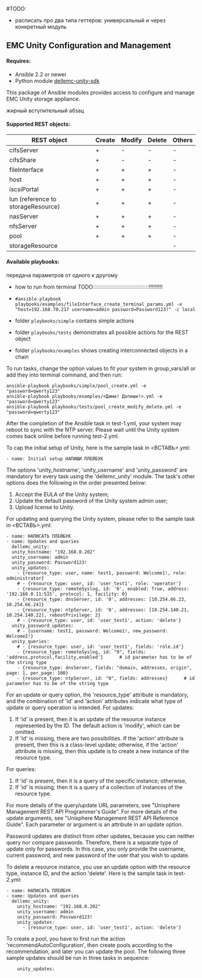 #TODO:
* расписать про два типа геттеров: универсальный и 
через конкретный модуль

## EMC Unity Configuration and Management

#### Requires:
* Ansible 2.2 or newer
* Python module [dellemc-unity-sdk](https://github.com/ansible-dellemc-unity/dellemc-unity-sdk)

This package of Ansible modules provides access to configure and manage EMC Unity storage appliance.

жирный вступительный абзац

#### Supported REST objects:

| REST object      | Create  | Modify  | Delete  | Others  |
|------------------|---------|---------|---------|---------|
| cifsServer       |    +    |    -    |    -    |    -    |
| cifsShare        |    +    |    -    |    -    |    -    |
| fileInterface    |    +    |    +    |    +    |    -    |
| host             |    +    |    +    |    +    |    -    |
| iscsiPortal      |    +    |    +    |    +    |    -    |
| lun (reference to storageResource)  |    +    |    +    |    +    |    -    |
| nasServer        |    +    |    +    |    +    |    -    |
| nfsServer        |    +    |    +    |    +    |    -    |
| pool             |    +    |    +    |    +    |    -    |
| storageResource  |         |         |         |    -    |

#### Available playbooks:


 передача параметров от одного к другому
* how to run from terminal TODO:::::::::::::::::::::::::::::::::::::!!!!!!!!!
* `#ansible-playbook playbooks/examples/fileInterface_create_terminal_params.yml -e "host=192.168.70.217 username=admin password=Password123!" -c local`

* folder `playbooks/simple` contains simple actions
* folder `playbooks/tests` demonstrates all possible actions for the REST object
* folder `playbooks/examples` shows creating interconnected objects in a chain


To run tasks, change the option values to fit your system in group_vars/all or add they into terminal command, and then run:

    ansible-playbook playbooks/simple/pool_create.yml -e "password=qwerty123"
    ansible-playbook playbooks/examples/<Дима! Допиши!>.yml -e "password=qwerty123"
    ansible-playbook playbooks/tests/pool_create_modify_delete.yml -e "password=qwerty123"

After the completion of the Ansible task in test-1.yml, your system may reboot to sync with
the NTP server. Please wait until the Unity system comes back online before running test-2.yml.

To cap the initial setup of Unity, here is the sample task in <ВСТАВЬ>.yml:

    - name: Initial setup НАПИШИ ПЛЕЙБУК

The options 'unity_hostname', 'unity_username' and 'unity_password' are mandatory for every task using the 'dellemc_unity' module. 
The task's other options does the following in the order presented below:

1. Accept the EULA of the Unity system;
2. Update the default password of the Unity system admin user;
3. Upload license to Unity.

For updating and querying the Unity system, please refer to the sample task in <ВСТАВЬ>.yml:

    - name: НАПИСАТЬ ПЛЕЙБУК
    - name: Updates and queries
      dellemc_unity:
      unity_hostname: "192.168.0.202"
      unity_username: admin
      unity_password: Password123!
      unity_updates:
        - {resource_type: user, name: test1, password: Welcome1!, role: administrator}
        # - {resource_type: user, id: 'user_test1', role: 'operator'}
        - {resource_type: remoteSyslog, id: '0', enabled: True, address: '192.168.0.11:515', protocol: 1, facility: 0}
        - {resource_type: dnsServer, id: '0', addresses: [10.254.66.23, 10.254.66.24]}
        - {resource_type: ntpServer, id: '0', addresses: [10.254.140.21, 10.254.140.22], rebootPrivilege: 2}
        # - {resource_type: user, id: 'user_test1', action: 'delete'}
      unity_password_updates:
        # - {username: test1, password: Welcome1!, new_password: Welcome2!}
      unity_queries:
        # - {resource_type: user, id: 'user_test1', fields: 'role.id'}
        - {resource_type: remoteSyslog, id: "0", fields: 'address,protocol,facility,enabled'}      # id parameter has to be of the string type
        - {resource_type: dnsServer, fields: "domain, addresses, origin", page: 1, per_page: 100}
        - {resource_type: ntpServer, id: "0", fields: addresses}      # id parameter has to be of the string type

For an update or query option, the 'resource_type' attribute is mandatory, and the combination of 'id' and 'action' attributes indicate what type of update or query operation is intended. For updates:

1. If 'id' is present, then it is an update of the resource instance represented by the ID. The default action is 'modify', which can be omitted. 
2. If 'id' is missing, there are two possibilities. If the 'action' attribute is present, then this is a class-level update; otherwise, if the 'action' attribute is missing, then this update is to create a new instance of the resource type.

For queries:

1. If 'id' is present, then it is a query of the specific instance; otherwise, 
2. If 'id' is missing, then it is a query of a collection of instances of the resource type.

For more details of the query/update URL parameters, see "Unisphere Management REST API Programmer's Guide". For more details of the update arguments, see "Unisphere Management REST API Reference Guide". Each parameter or argument is an attribute in an update option.

Password updates are distinct from other updates, because you can neither query nor compare passwords. Therefore, there is a separate type of update only for passwords. In this case, you only provide the username, current password, and new password of the user that you wish to update.

To delete a resource instance, you use an update option with the resource type, instance ID, and the action 'delete'. Here is the sample task in test-2.yml:

    - name: НАПИСАТЬ ПЛЕЙБУК
    - name: Updates and queries
      dellemc_unity:
        unity_hostname: "192.168.0.202"
        unity_username: admin
        unity_password: Password123!
        unity_updates:
          - {resource_type: user, id: 'user_test1', action: 'delete'}

To create a pool, you have to first run the action 'recommendAutoConfiguration', then create pools according to the recommendation, and later you can update the pool. The following three sample updates should be run in three tasks in sequence:

        unity_updates:
